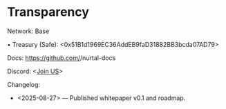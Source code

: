 # Transparency
Network: Base 

• Treasury (Safe): <0x51B1d1969EC36AddEB9faD31882BB3bcda07AD79>

Docs: https://github.com/<org>/nurtal-docs

Discord: <[Join US](https://discord.gg/GEc9uqz8)>

Changelog:
- <2025-08-27> — Published whitepaper v0.1 and roadmap.
